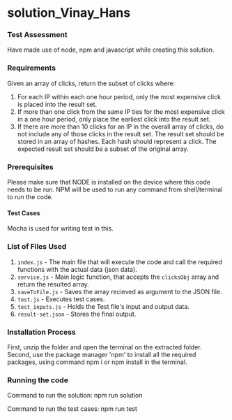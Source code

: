 # solution_Vinay_Hans
### Test Assessment

Have made use of node, npm and javascript while creating this solution.

### Requirements
Given an array of clicks, return the subset of clicks where:

1. For each IP within each one hour period, only the most expensive click is placed into the result set.
2. If more than one click from the same IP ties for the most expensive click in a one hour period, only place the earliest click into the result set.
3. If there are more than 10 clicks for an IP in the overall array of clicks, do not include any of those clicks in the result set. The result set should be stored in an array of hashes. Each hash should represent a click.
The expected result set should be a subset of the original array.

### Prerequisites
Please make sure that NODE is installed on the device where this code needs to be run. NPM will be used to run any command from shell/terminal to run the code.

#### Test Cases
Mocha is used for writing test in this.

### List of Files Used

 1. `index.js` - The main file that will execute the code and call the required functions with the actual data (json data).
 2. `service.js` - Main logic function, that accepts the `clicksObj` array and return the resulted array.
 3. `saveToFile.js` - Saves the array recieved as argument to the JSON file.
 4. `test.js` - Executes test cases.
 5. `test_inputs.js` - Holds the Test file's input and output data.
 6. `result-set.json` - Stores the final output.

 ### Installation Process

 First, unzip the folder and open the terminal on the extracted folder.
 Second, use the package manager 'npm' to install all the required packages, using command npm i or npm install in the terminal.

 ### Running the code
 Command to run the solution:
    npm run solution

 Command to run the test cases:
    npm run test
